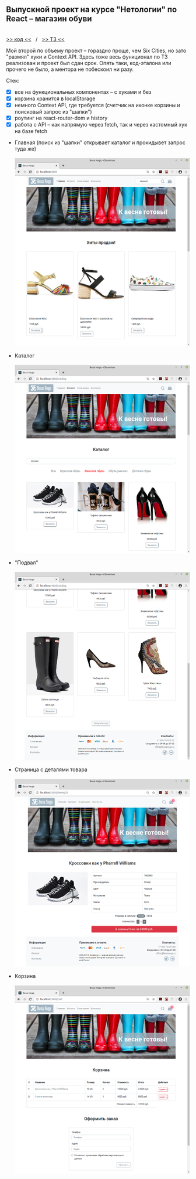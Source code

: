 ## Выпускной проект на курсе "Нетологии" по React &ndash; магазин обуви
\
[>> код <<](https://github.com/vaniya-k/netology_bosa_noga)&nbsp;&nbsp;&nbsp;/&nbsp;&nbsp;&nbsp;[>> ТЗ <<](https://github.com/netology-code/ra16-diploma)

Мой второй по объему проект &ndash; гораздно проще, чем Six Cities, но зато "размял" хуки и Context API. Здесь тоже весь функционал по ТЗ реализован и проект был сдан срок. Опять таки, код-эталона или прочего не было, а ментора не побескоил ни разу.

Стек:
- [x] все на функциональных компонентах &ndash; с хуками и без
- [x] корзина хранится в localStorage
- [x] немного Context API, где требуется (счетчик на иконке корзины и поисковый запрос из "шапки")
- [x] роутинг на react-router-dom и history
- [x] работа с API &ndash; как напрямую через fetch, так и через кастомный хук на базе fetch

* Главная (поиск из "шапки" открывает каталог и прокидывет запрос туда же)
\
\
![login](01.png)

* Каталог
\
\
![catalog](02.png)

* "Подвал"
\
\
![details](03.png)

* Страница с деталями товара
\
\
![details](04.png)

* Корзина
\
\
![details](05.png)
